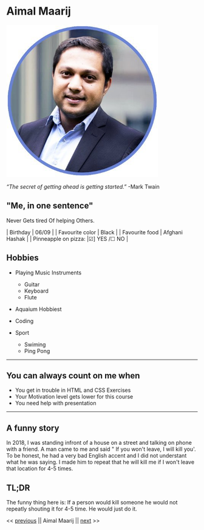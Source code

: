 






# Aimal Maarij
![image](./aimal.png)

_“The secret of getting ahead is getting started.”_
-Mark Twain



## "Me, in one sentence"
Never Gets tired Of helping Others.



| Birthday     | 06/09 | 
| Favourite color      | Black      |
| Favourite food    | Afghani Hashak      | 
| Pinneapple on pizza: |&#9745;] YES /&#9744; NO      | 



 
## Hobbies

- Playing Music Instruments 
    - Guitar
    - Keyboard
    - Flute
- Aquaium Hobbiest

- Coding    
- Sport
    - Swiming
    - Ping Pong


----

## You can always count on me when   

- You get in trouble in HTML and CSS Exercises
- Your Motivation level gets lower for this course
- You need help with presentation

----

## A funny story
In 2018, I was standing infront of a house on a street and talking on phone with a friend. A man came to me and said " If you won't leave, I will kill you'. To be honest, he had a very bad English accent and I did not understant what he was saying. I made him to repeat that he will kill me if I won't leave that location for 4-5 times.

## TL;DR
The funny thing here is: If a person would kill someone he would not repeatly shouting it for 4-5 time. He would just do it.

<< [previous](https://github.com/chevtong/markdown-challenge.git) || Aimal Maarij || [next](https://github.com/adrienclesse/markdown-challenge) >>

